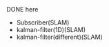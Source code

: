 <!DOCTYPE html>
<html>
<head>
  DONE here
</head>
<body>
  <div>
    <ul>
      <li>Subscriber(SLAM)</li>
      <li>kalman-filter(1D)(SLAM)</li>
      <li>kalman-filter(different)(SLAM)</li>
    </ul>
  </div>
</body>

